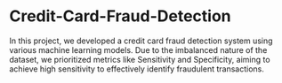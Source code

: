 # Credit-Card-Fraud-Detection
In this project, we developed a credit card fraud detection system using various machine learning models. Due to the imbalanced nature of the dataset, we prioritized metrics like Sensitivity and Specificity, aiming to achieve high sensitivity to effectively identify fraudulent transactions.
